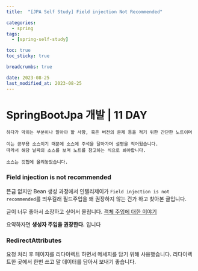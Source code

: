 ```yaml
---
title:  "[JPA Self Study] Field injection Not Recommended"

categories:
  - spring
tags:
  - [spring-self-study]

toc: true
toc_sticky: true

breadcrumbs: true

date: 2023-08-25
last_modified_at: 2023-08-25
---
```


# SpringBootJpa 개발 | 11 DAY
```
하다가 막히는 부분이나 알아야 할 사항, 혹은 버전의 문제 등을 적기 위한 간단한 노트이며

이는 공부용 소스이기 때문에 소스에 주석을 달아가며 설명을 적어뒀습니다.
따라서 해당 날짜의 소스를 보며 노트를 참고하는 식으로 봐야합니다.

소스는 깃헙에 올려놓았습니다.
```

### Field injection is not recommended

뜬금 없지만 Bean 생성 과정에서 인텔리제이가 ` Field injection is not recommended `를 띄우길래 필드주입을 왜 권장하지 않는 건가 하고 찾아본 글입니다.

글이 너무 좋아서 소장하고 싶어서 올립니다.
[객체 주입에 대한 이야기](https://yaboong.github.io/spring/2019/08/29/why-field-injection-is-bad/)

요약하자면 **생성자 주입을 권장한다.** 입니다

### RedirectAttributes
요청 처리 후 페이지를 리다이렉트 하면서 메세지를 담기 위해 사용했습니다.
리다이렉트한 곳에서 한번 쓰고 말 데이터를 담아서 보내기 좋습니다.
